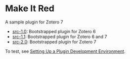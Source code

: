 # Make It Red

A sample plugin for Zotero 7

  * [src-1.0](src-1.0): Bootstrapped plugin for Zotero 6
  * [src-1.1](src-1.1): Bootstrapped plugin for Zotero 6 and 7
  * [src-2.0](src-2.0): Bootstrapped plugin for Zotero 7

To test, see [Setting Up a Plugin Development Environment](https://www.zotero.org/support/dev/client_coding/plugin_development#setting_up_a_plugin_development_environment).